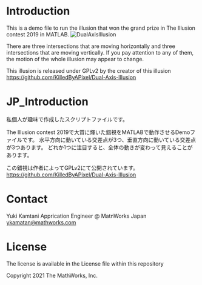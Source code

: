 # Introduction
This is a demo file to run the illusion that won the grand prize in The Illusion contest 2019 in MATLAB.
![DualAxisIllusion](/uploads/44957c21915e0ba1f4dd411fce87a9b8/DualAxisIllusion.gif)

There are three intersections that are moving horizontally and three intersections that are moving vertically. If you pay attention to any of them, the motion of the whole illusion may appear to change.

This illusion is released under GPLv2 by the creator of this illusion
https://github.com/KilledByAPixel/Dual-Axis-Illusion


# JP_Introduction
私個人が趣味で作成したスクリプトファイルです。

The Illusion contest 2019で大賞に輝いた錯視をMATLABで動作させるDemoファイルです。
水平方向に動いている交差点が3つ、垂直方向に動いている交差点が3つあります。
どれか1つに注目すると、全体の動きが変わって見えることがあります。

この錯視は作者によってGPLv2にて公開されています。
https://github.com/KilledByAPixel/Dual-Axis-Illusion

# Contact

Yuki Kamtani Apprication Engineer @ MatnWorks Japan
ykamatan@mathworks.com

# License
The license is available in the License file within this repository

Copyright 2021 The MathWorks, Inc.
